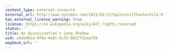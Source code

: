 ```yaml
---
content_type: external-resource
external_url: http://www.nytimes.com/2011/01/17/opinion/17hochschild.html
has_external_license_warning: true
license: https://en.wikipedia.org/wiki/All_rights_reserved
status: ''
title: An Assassination's Long Shadow
uid: c6eb481a-9f8a-4e8c-9cf2-b017f32aa759
wayback_url: ''
---
```

